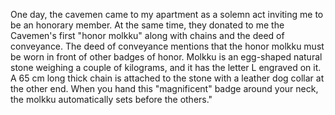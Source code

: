 
One day, the cavemen came to my apartment as a solemn act inviting me to be an honorary member. At the same time, they donated to me the Cavemen's first "honor molkku" along with chains and the deed of conveyance. The deed of conveyance mentions that the honor molkku must be worn in front of other badges of honor. Molkku is an egg-shaped natural stone weighing a couple of kilograms, and it has the letter L engraved on it. A 65 cm long thick chain is attached to the stone with a leather dog collar at the other end. When you hand this "magnificent" badge around your neck, the molkku automatically sets before the others."